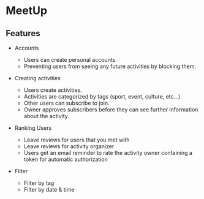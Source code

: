 # MeetUp

## Features

* Accounts
  * Users can create personal accounts.
  * Preventing users from seeing any future activities by blocking them.
  
* Creating activities
  * Users create activities.
  * Activities are categorized by tags (sport, event, culture, etc...).
  * Other users can subscribe to join.
  * Owner approves subscribers before they can see further information about the activity.

* Ranking Users
  * Leave reviews for users that you met with
  * Leave reviews for activity organizer
  * Users get an email reminder to rate the activity owner containing a token for automatic authorization
  
* Filter
  * Filter by tag
  * Filter by date & time

